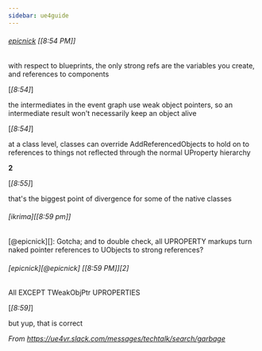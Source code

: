 ```yaml
---
sidebar: ue4guide
---
```

###### [epicnick](https://ue4vr.slack.com/team/epicnick) \[*\[*8:54 PM*]*]

with respect to blueprints, the only strong refs
are the variables you create, and references to components

[*\[*8:54*\]*]

the intermediates in the event graph use weak object pointers, so an intermediate result won't necessarily keep an object alive

[*\[*8:54*\]*]

at a class level, classes can override AddReferencedObjects to hold on to references to things not reflected through the normal UProperty hierarchy

**2**

[*\[*8:55*\]*]

that's the biggest point of divergence for some of the native classes

###### [ikrima][*\[*8:59 pm*\]*]

[@epicnick][]: Gotcha; and to double check, all UPROPERTY markups turn naked pointer references to UObjects to strong references?

###### [epicnick][@epicnick] [*\[*8:59 PM*\]*][2]

All EXCEPT TWeakObjPtr UPROPERTIES

[*\[*8:59*\]*]

but yup, that is correct

*From <https://ue4vr.slack.com/messages/techtalk/search/garbage>*
